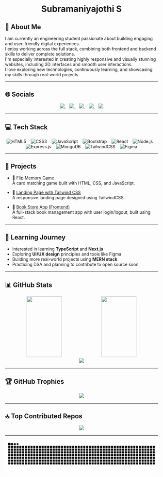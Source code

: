 <h1 align="center">Subramaniyajothi S</h1>

## 💫 About Me  
I am currently an engineering student passionate about building engaging and user-friendly digital experiences.  
I enjoy working across the full stack, combining both frontend and backend skills to deliver complete solutions.  
I'm especially interested in creating highly responsive and visually stunning websites, including 3D interfaces and smooth user interactions.  
I love exploring new technologies, continuously learning, and showcasing my skills through real-world projects.

---


## 🌐 Socials

<div align="center">
  <a href="https://linkedin.com/in/subramaniyajothi-s">
    <img src="https://img.shields.io/badge/LinkedIn-0A66C2?style=for-the-badge&logo=linkedin&logoColor=white" />
  </a>
  &nbsp;&nbsp;
  <a href="https://reddit.com/user/Proud-Register-2104">
    <img src="https://img.shields.io/badge/Reddit-FF4500?style=for-the-badge&logo=reddit&logoColor=white" />
  </a>
  &nbsp;&nbsp;
  <a href="https://stackoverflow.com/users/24310580/subramaniyajothi-s">
    <img src="https://img.shields.io/badge/StackOverflow-FE7A16?style=for-the-badge&logo=stackoverflow&logoColor=white" />
  </a>
  &nbsp;&nbsp;
  <a href="https://codepen.io/Subramaniyajothi-S">
    <img src="https://img.shields.io/badge/CodePen-000000?style=for-the-badge&logo=codepen&logoColor=white" />
  </a>
  &nbsp;&nbsp;
  <a href="mailto:subrmaniyajothi2002@gmail.com">
    <img src="https://img.shields.io/badge/Gmail-D14836?style=for-the-badge&logo=gmail&logoColor=white" />
  </a>
</div>


---
## 💻 Tech Stack


<div align="center">
  <img src="https://cdn.jsdelivr.net/gh/devicons/devicon/icons/html5/html5-original.svg" height="40" alt="HTML5" title="HTML5" />
  &nbsp;&nbsp;
  <img src="https://cdn.jsdelivr.net/gh/devicons/devicon/icons/css3/css3-original.svg" height="40" alt="CSS3" title="CSS3" />
  &nbsp;&nbsp;
  <img src="https://cdn.jsdelivr.net/gh/devicons/devicon/icons/javascript/javascript-original.svg" height="40" alt="JavaScript" title="JavaScript" />
  &nbsp;&nbsp;
  <img src="https://cdn.jsdelivr.net/gh/devicons/devicon/icons/bootstrap/bootstrap-original.svg" height="40" alt="Bootstrap" title="Bootstrap" />
  &nbsp;&nbsp;
  <img src="https://cdn.jsdelivr.net/gh/devicons/devicon/icons/react/react-original.svg" height="40" alt="React" title="React" />
  &nbsp;&nbsp;
  <img src="https://cdn.jsdelivr.net/gh/devicons/devicon/icons/nodejs/nodejs-original.svg" height="40" alt="Node.js" title="Node.js" />
  &nbsp;&nbsp;
  <img src="https://cdn.jsdelivr.net/gh/devicons/devicon/icons/express/express-original.svg" height="40" alt="Express.js" title="Express.js" />
  &nbsp;&nbsp;
  <img src="https://cdn.jsdelivr.net/gh/devicons/devicon/icons/mongodb/mongodb-original.svg" height="40" alt="MongoDB" title="MongoDB" />
  &nbsp;&nbsp;
  <img src="https://www.vectorlogo.zone/logos/tailwindcss/tailwindcss-icon.svg" height="40" alt="TailwindCSS" title="TailwindCSS" />
  &nbsp;&nbsp;
  <img src="https://cdn.jsdelivr.net/gh/devicons/devicon/icons/figma/figma-original.svg" height="40" alt="Figma" title="Figma" />
</div>


---

## 🚀 Projects
- 🔗 [Flip Memory Game](https://flip-memorygame.netlify.app/)  
  A card matching game built with HTML, CSS, and JavaScript.

- 🔗 [Landing Page with Tailwind CSS](https://landing-page-with-tailwind-css.netlify.app/)  
  A responsive landing page designed using TailwindCSS.

- 🔗 [Book Store App (Frontend)](https://book-store-app-frontend-s1mp.vercel.app/)  
  A full-stack book management app with user login/logout, built using React.

---

## 📘 Learning Journey
- Interested in learning **TypeScript** and **Next.js**
- Exploring **UI/UX design** principles and tools like Figma
- Building more real-world projects using **MERN stack**
- Practicing DSA and planning to contribute to open source soon

---

## 📊 GitHub Stats
<div align="center">

  <!-- GitHub Stats Card -->
  <img src="https://github-readme-stats.vercel.app/api?username=Subramaniyajothi6&show_icons=true&theme=tokyonight&hide_border=false&rank_icon=github" width="48%" height="200px" />

  <!-- Top Languages -->
  <img src="https://github-readme-stats.vercel.app/api/top-langs/?username=Subramaniyajothi6&layout=compact&theme=tokyonight&hide_border=false&langs_count=6" width="48%" height="200px" />
  
  <br/>

  <!-- GitHub Streak -->
  <img src="https://nirzak-streak-stats.vercel.app/?user=Subramaniyajothi6&theme=tokyonight&hide_border=false&border_radius=5" width="70%" />

</div>




---

## 🏆 GitHub Trophies

<div align="center">
  <img src="https://github-profile-trophy.vercel.app/?username=Subramaniyajothi6&theme=darkhub&margin-w=15&margin-h=15&no-frame=true" />
</div>


---




## 🔝 Top Contributed Repos

<div align="center">
  <img src="https://github-contributor-stats.vercel.app/api?username=Subramaniyajothi6&limit=5&theme=dark&combine_all_yearly_contributions=true" width="70%"/>
</div>


---
<div align = "center">
  
<img src="https://raw.githubusercontent.com/iampriyanshusingh/iampriyanshusingh/output/snake.svg" alt="Snake animation" />
<div/>

<!-- Proudly created with GPRM ( https://gprm.itsvg.in ) -->
